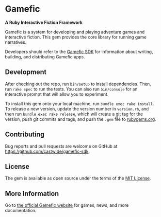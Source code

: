 # Gamefic

**A Ruby Interactive Fiction Framework**

Gamefic is a system for developing and playing adventure games and interactive
fiction. This gem provides the core library for running game narratives.

Developers should refer to the [Gamefic SDK](https://github.com/castwide/gamefic-sdk)
for information about writing, building, and distributing Gamefic apps.

## Development

After checking out the repo, run `bin/setup` to install dependencies. Then, run `rake spec` to run the tests. You can also run `bin/console` for an interactive prompt that will allow you to experiment.

To install this gem onto your local machine, run `bundle exec rake install`. To release a new version, update the version number in `version.rb`, and then run `bundle exec rake release`, which will create a git tag for the version, push git commits and tags, and push the `.gem` file to [rubygems.org](https://rubygems.org).

## Contributing

Bug reports and pull requests are welcome on GitHub at https://github.com/castwide/gamefic-sdk.

## License

The gem is available as open source under the terms of the [MIT License](https://opensource.org/licenses/MIT).

## More Information

Go to [the official Gamefic website](http://gamefic.com) for games, news, and
more documentation.
